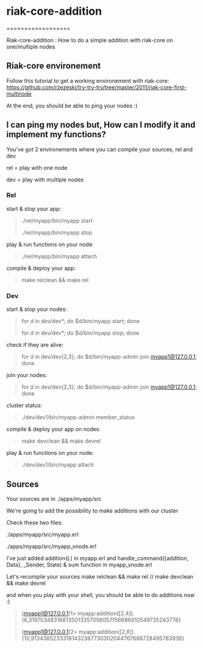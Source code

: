# riak-core-addition
==================

Riak-core-addition : How to do a simple addition with riak-core on one/multiple nodes


## Riak-core environement

Follow this tutorial to get a working environement with riak-core:
https://github.com/rzezeski/try-try-try/tree/master/2011/riak-core-first-multinode

At the end, you should be able to ping your nodes :)

## I can ping my nodes but, How can I modify it and implement my functions?

You've got 2 environements where you can compile your sources, rel and dev

rel = play with one node

dev = play with multiple nodes

### Rel

start & stop your app:
>./rel/myapp/bin/myapp start
>
>./rel/myapp/bin/myapp stop

play & run functions on your node:
>./rel/myapp/bin/myapp attach

compile & deploy your app:
> make relclean && make rel

### Dev

start & stop your nodes:
> for d in dev/dev*; do $d/bin/myapp start; done
>
> for d in dev/dev*; do $d/bin/myapp stop; done

check if they are alive:
>for d in dev/dev{2,3}; do $d/bin/myapp-admin join myapp1@127.0.0.1; done

join your nodes:
> for d in dev/dev{2,3}; do $d/bin/myapp-admin join myapp1@127.0.0.1; done

cluster status:
>./dev/dev1/bin/myapp-admin member_status

compile & deploy your app on nodes:
>make devclean && make devrel 

play & run functions on your node:
>./dev/dev1/bin/myapp attach

## Sources

Your sources are in ./apps/myapp/src

We're going to add the possibility to make additions with our cluster

Check these two files:

./apps/myapp/src/myapp.erl

./apps/myapp/src/myapp_vnode.erl

I've just added addition(L) in myapp.erl and handle_command({addition, Data}, _Sender, State) & sum function in myapp_vnode.erl

Let's recompile your sources 
make relclean && make rel // make devclean && make devrel

and when you play with your shell, you should be able to do additions now :)

>(myapp1@127.0.0.1)1> myapp:addition([2,4]).
>{6,319703483166135013357056057156686910549735243776}
>
>(myapp1@127.0.0.1)2> myapp:addition([2,8]).
>{10,91343852333181432387730302044767688728495783936}












